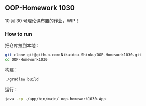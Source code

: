 ## OOP-Homework 1030

10 月 30 号理论课布置的作业，WIP！

### How to run

把仓库拉到本地：

```bash
git clone git@github.com:Nikaidou-Shinku/OOP-Homework1030.git
cd OOP-Homework1030
```

构建：

```bash
./gradlew build
```

运行：

```bash
java -cp ./app/bin/main/ oop.homework1030.App
```
